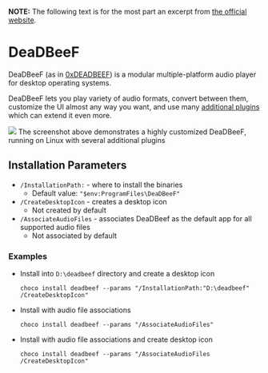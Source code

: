 **NOTE:** The following text is for the most part an excerpt from [the official website](https://deadbeef.sourceforge.io).

# DeaDBeeF
DeaDBeeF (as in [0xDEADBEEF](http://en.wikipedia.org/wiki/Hexspeak)) is a modular multiple-platform audio player for desktop operating systems.

DeaDBeeF lets you play variety of audio formats, convert between them, customize the UI almost any way you want, and use many [additional plugins](https://deadbeef.sourceforge.io/plugins.html) which can extend it even more.

![](https://cdn.jsdelivr.net/gh/jakublevy/chocopkgs/deadbeef/preview.png)
The screenshot above demonstrates a highly customized DeaDBeeF, running on Linux with several additional plugins

## Installation Parameters
* `/InstallationPath:` - where to install the binaries
  - Default value: `"$env:ProgramFiles\DeaDBeeF"`
* `/CreateDesktopIcon` - creates a desktop icon
  - Not created by default
* `/AssociateAudioFiles` - associates DeaDBeef as the default app for all supported audio files
  - Not associated by default

### Examples
* Install into `D:\deadbeef` directory and create a desktop icon
  ```
  choco install deadbeef --params "/InstallationPath:"D:\deadbeef" /CreateDesktopIcon"
  ```

* Install with audio file associations
  ```
  choco install deadbeef --params "/AssociateAudioFiles"
  ```

* Install with audio file associations and create desktop icon
  ```
  choco install deadbeef --params "/AssociateAudioFiles /CreateDesktopIcon"
  ```